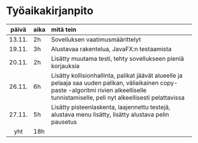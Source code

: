 # Työaikakirjanpito

| päivä | aika | mitä tein   |
| :----:|:-----| :-----|
|13.11.|2h | Sovelluksen vaatimusmäärittelyt |
|19.11.|3h | Alustavaa rakentelua, JavaFX:n testaamista |
|20.11.|2h | Lisätty muutama testi, tehty sovellukseen pieniä korjauksia | 
|26.11.|6h | Lisätty kollisionhallinta, palikat jäävät alueelle ja pelaaja saa uuden palikan, väliaikainen copy-paste -algoritmi rivien alkeelliselle tunnistamiselle, peli nyt alkeellisesti pelattavissa | 
|27.11.|5h | Lisätty pisteenlaskenta, laajennettu testejä, alustava menu lisätty, lisätty alustava pelin pausetus |
|yht | 18h | |
